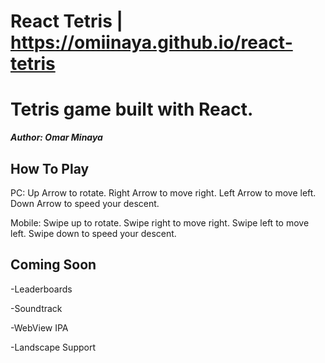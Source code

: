 # React Tetris | https://omiinaya.github.io/react-tetris

# Tetris game built with React.

***Author: Omar Minaya***

## How To Play

PC:
Up Arrow to rotate.
Right Arrow to move right.
Left Arrow to move left.
Down Arrow to speed your descent.

Mobile:
Swipe up to rotate.
Swipe right to move right.
Swipe left to move left.
Swipe down to speed your descent.

## Coming Soon

-Leaderboards

-Soundtrack

-WebView IPA

-Landscape Support
